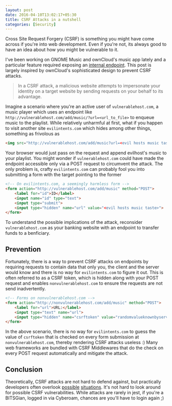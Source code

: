```yaml
---
layout: post
date: 2016-04-10T13:02:17+05:30
title: CSRF Attacks in a nutshell
categories: [Security]
---
```


Cross Site Request Forgery (CSRF) is something you might have come across if
you're into web development. Even if you're not, its always good to have an
idea about how you might be vulnerable to it.

I've been working on GNOME Music and ownCloud's music app lately and a
particular feature required exposing an [internal
endpoint](https://github.com/owncloud/music/pull/485). This post is largely
inspired by ownCloud's sophisticated design to prevent CSRF attacks.
<!--more-->

>In a CSRF attack, a malicious website attempts to impersonate your identity on
a target website by sending requests on your behalf to its advantage.

Imagine a  scenario where you're an active user of `vulnerablehost.com`, a
music player which uses an endpoint like
`http://vulnerablehost.com/add/music/?url=<url_to_file>` to enqueue music to
the playlist. While relatively unharmful at first, what if you happen to visit
another site `evilintents.com` which hides among other things, something as
frivolous as

```html
<img src="http://vulnerablehost.com/add/music?url=<evil hosts music taste>">
```

Your browser would just pass on the request and append evilhost's music to
your playlist. You might wonder if `vulnerablehost.com` could have made the endpoint
accessible only via a POST request to circumvent the attack. The only problem
is, crafty `evilintents.com` can probably fool you into submitting a form with
the target pointing to the former

```html
<!-- On evilintents.com, a seemingly harmless form -->
<form action="http://vulnerablehost.com/add/music" method="POST">
    <label for="id">ID</label>
    <input name="id" type="text">
    <input type="submit">
    <input type="hidden" name="url" value="<evil hosts music taste>">
</form>
```

To understand the possible implications of the attack, reconsider
`vulnerablehost.com` as your banking website with an endpoint to transfer funds
to a benficiary.

Prevention
----------

Fortunately, there is a way to prevent CSRF attacks on endpoints by requiring
requests to contain data that only you, the client and the server would know
and there is no way for `evilintents.com` to figure it out. This is often
referred to as a CSRF token, which is hidden along with your POST request and
enables `nonvulnerablehost.com` to ensure the requests are not send
inadvertently.

```html
<!-- Forms on nonvulnerablehost.com -->
<form action="http://nonvulnerablehost.com/add/music" method="POST">
    <label for="url">URL:</label>
    <input type="text" name="url">
    <input type="hidden" name="csrftoken" value="randomvalueknownbyserver">
</form>
```

In the above scenario, there is no way for `evilintents.com` to guess the value
of `csrftoken` that is checked on every form submission at
`nonvulnerablehost.com`, thereby rendering CSRF attacks useless :) Many
web frameworks are bundled with CSRF Middlewares that do the check on every
POST request automatically and mitigate the attack.

Conclusion
----------
Theoretically, CSRF attacks are not hard to defend against, but practically
developers often overlook
[possible](http://pouyadarabi.blogspot.in/2015/04/bypass-facebook-csrf.html)
[situations](https://bounty.github.com/classifications/cross-site-request-forgery.html).
It's not hard to look around for possible CSRF vulnerabilities. While attacks
are rarely in jest, if you're a BITSGian, logged in via Cyberoam,
chances are you'll have to login again ;)
